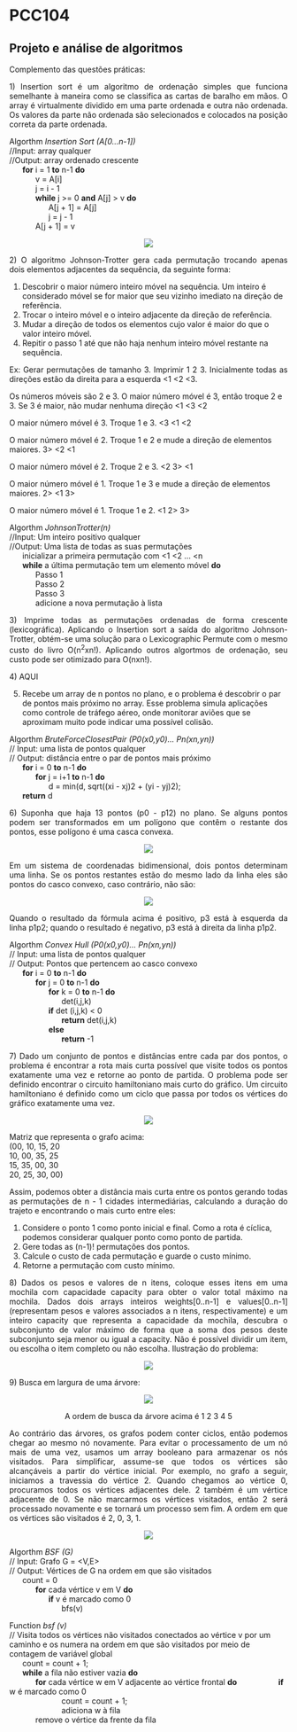 # PCC104
## Projeto e análise de algoritmos

Complemento das questões práticas:

<p align="justify">
1)	Insertion sort é um algoritmo de ordenação simples que funciona semelhante à maneira como se classifica as cartas de baralho em mãos. O array é virtualmente dividido em uma parte ordenada e outra não ordenada. Os valores da parte não ordenada são selecionados e colocados na posição correta da parte ordenada. 
</p>

Algorthm _Insertion Sort (A[0...n-1])_  
//Input: array qualquer  
//Output: array ordenado crescente  
&nbsp;&nbsp;&nbsp;&nbsp;&nbsp;&nbsp;**for** i = 1 **to** n-1 **do**  
&nbsp;&nbsp;&nbsp;&nbsp;&nbsp;&nbsp;&nbsp;&nbsp;&nbsp;&nbsp;&nbsp;&nbsp;v = A[i]  
&nbsp;&nbsp;&nbsp;&nbsp;&nbsp;&nbsp;&nbsp;&nbsp;&nbsp;&nbsp;&nbsp;&nbsp;j = i - 1  
&nbsp;&nbsp;&nbsp;&nbsp;&nbsp;&nbsp;&nbsp;&nbsp;&nbsp;&nbsp;&nbsp;&nbsp;**while** j >= 0 **and** A[j] > v **do**  
&nbsp;&nbsp;&nbsp;&nbsp;&nbsp;&nbsp;&nbsp;&nbsp;&nbsp;&nbsp;&nbsp;&nbsp;&nbsp;&nbsp;&nbsp;&nbsp;&nbsp;&nbsp;A[j + 1] = A[j]  
&nbsp;&nbsp;&nbsp;&nbsp;&nbsp;&nbsp;&nbsp;&nbsp;&nbsp;&nbsp;&nbsp;&nbsp;&nbsp;&nbsp;&nbsp;&nbsp;&nbsp;&nbsp;j = j - 1  
&nbsp;&nbsp;&nbsp;&nbsp;&nbsp;&nbsp;&nbsp;&nbsp;&nbsp;&nbsp;&nbsp;&nbsp;A[j + 1] = v

<p align="center">
  <img src="https://user-images.githubusercontent.com/81366236/114271761-74be7280-99e9-11eb-9045-de41d7c31d41.png">
</p>

<p align="justify">
2)	O algoritmo Johnson-Trotter gera cada permutação trocando apenas dois elementos adjacentes da sequência, da seguinte forma:
</p>

1.	Descobrir o maior número inteiro móvel na sequência. Um inteiro é considerado móvel se for maior que seu vizinho imediato na direção de referência.
2.	Trocar o inteiro móvel e o inteiro adjacente da direção de referência.
3.	Mudar a direção de todos os elementos cujo valor é maior do que o valor inteiro móvel.
4.	Repitir o passo 1 até que não haja nenhum inteiro móvel restante na sequência.

<p align="justify">
Ex: Gerar permutações de tamanho 3.
Imprimir 1 2 3. Inicialmente todas as direções estão da direita para a esquerda <1 <2 <3.

Os números móveis são 2 e 3. O maior número móvel é 3, então troque 2 e 3. Se 3 é maior, não mudar nenhuma direção <1 <3 <2

O maior número móvel é 3. Troque 1 e 3. <3 <1 <2

O maior número móvel é 2. Troque 1 e 2 e mude a direção de elementos maiores. 3> <2 <1

O maior número móvel é 2. Troque 2 e 3. <2 3> <1

O maior número móvel é 1. Troque 1 e 3 e mude a direção de elementos maiores. 2> <1 3>

O maior número móvel é 1. Troque 1 e 2. <1 2> 3>

Algorthm _JohnsonTrotter(n)_  
//Input: Um inteiro positivo qualquer  
//Output: Uma lista de todas as suas permutações  
&nbsp;&nbsp;&nbsp;&nbsp;&nbsp;&nbsp;inicializar a primeira permutação com <1 <2 ... <n  
&nbsp;&nbsp;&nbsp;&nbsp;&nbsp;&nbsp;**while** a última permutação tem um elemento móvel **do**  
&nbsp;&nbsp;&nbsp;&nbsp;&nbsp;&nbsp;&nbsp;&nbsp;&nbsp;&nbsp;&nbsp;&nbsp;Passo 1  
&nbsp;&nbsp;&nbsp;&nbsp;&nbsp;&nbsp;&nbsp;&nbsp;&nbsp;&nbsp;&nbsp;&nbsp;Passo 2  
&nbsp;&nbsp;&nbsp;&nbsp;&nbsp;&nbsp;&nbsp;&nbsp;&nbsp;&nbsp;&nbsp;&nbsp;Passo 3  
&nbsp;&nbsp;&nbsp;&nbsp;&nbsp;&nbsp;&nbsp;&nbsp;&nbsp;&nbsp;&nbsp;&nbsp;adicione a nova permutação à lista  

<p align="justify">
3)	Imprime todas as permutações ordenadas de forma crescente (lexicográfica). Aplicando o Insertion sort a saída do algoritmo Johnson-Trotter, obtém-se uma solução para o Lexicographic Permute com o mesmo custo do livro O(n<sup>2</sup>xn!). Aplicando outros algortmos de ordenação, seu custo pode ser otimizado para O(nxn!).
</p>

<p align="justify">
4)	AQUI
</p>

5)	Recebe um array de n pontos no plano, e o problema é descobrir o par de pontos mais próximo no array. Esse problema simula aplicações como controle de tráfego aéreo, onde monitorar aviões que se aproximam muito pode indicar uma possível colisão.
</p>

Algorthm _BruteForceClosestPair (P0(x0,y0)... Pn(xn,yn))_  
// Input: uma lista de pontos qualquer  
// Output: distância entre o par de pontos mais próximo  
&nbsp;&nbsp;&nbsp;&nbsp;&nbsp;&nbsp;**for** i = 0 **to** n-1 **do**  
&nbsp;&nbsp;&nbsp;&nbsp;&nbsp;&nbsp;&nbsp;&nbsp;&nbsp;&nbsp;&nbsp;&nbsp;**for** j = i+1 **to** n-1 **do**  
&nbsp;&nbsp;&nbsp;&nbsp;&nbsp;&nbsp;&nbsp;&nbsp;&nbsp;&nbsp;&nbsp;&nbsp;&nbsp;&nbsp;&nbsp;&nbsp;&nbsp;&nbsp;d = min(d, sqrt((xi - xj)2 + (yi - yj)2);  
&nbsp;&nbsp;&nbsp;&nbsp;&nbsp;&nbsp;**return** d

<p align="justify">
6)	Suponha que haja 13 pontos (p0 - p12) no plano. Se alguns pontos podem ser transformados em um polígono que contêm o restante dos pontos, esse polígono é uma casca convexa. 
</p>

<p align="center">
  <img src="https://user-images.githubusercontent.com/81366236/112630578-895d1100-8e14-11eb-8dbe-2e6dca19c238.png">
</p>

<p align="justify">
Em um sistema de coordenadas bidimensional, dois pontos determinam uma linha. Se os pontos restantes estão do mesmo lado da linha eles são pontos do casco convexo, caso contrário, não são:
</p>

<p align="center">
  <img src="https://user-images.githubusercontent.com/81366236/112630910-02f4ff00-8e15-11eb-81cd-88c511d0f6a2.png">
</p>

<p align="justify">
Quando o resultado da fórmula acima é positivo, p3 está à esquerda da linha p1p2; quando o resultado é negativo, p3 está à direita da linha p1p2.
</p>

Algorthm _Convex Hull (P0(x0,y0)... Pn(xn,yn))_  
// Input: uma lista de pontos qualquer  
// Output: Pontos que pertencem ao casco convexo  
&nbsp;&nbsp;&nbsp;&nbsp;&nbsp;&nbsp;**for** i = 0 **to** n-1 **do**  
&nbsp;&nbsp;&nbsp;&nbsp;&nbsp;&nbsp;&nbsp;&nbsp;&nbsp;&nbsp;&nbsp;&nbsp;**for** j = 0 **to** n-1 **do**  
&nbsp;&nbsp;&nbsp;&nbsp;&nbsp;&nbsp;&nbsp;&nbsp;&nbsp;&nbsp;&nbsp;&nbsp;&nbsp;&nbsp;&nbsp;&nbsp;&nbsp;&nbsp;**for** k = 0 **to** n-1 **do**  
&nbsp;&nbsp;&nbsp;&nbsp;&nbsp;&nbsp;&nbsp;&nbsp;&nbsp;&nbsp;&nbsp;&nbsp;&nbsp;&nbsp;&nbsp;&nbsp;&nbsp;&nbsp;&nbsp;&nbsp;&nbsp;&nbsp;&nbsp;&nbsp;det(i,j,k)  
&nbsp;&nbsp;&nbsp;&nbsp;&nbsp;&nbsp;&nbsp;&nbsp;&nbsp;&nbsp;&nbsp;&nbsp;&nbsp;&nbsp;&nbsp;&nbsp;&nbsp;&nbsp;**if** det (i,j,k) < 0  
&nbsp;&nbsp;&nbsp;&nbsp;&nbsp;&nbsp;&nbsp;&nbsp;&nbsp;&nbsp;&nbsp;&nbsp;&nbsp;&nbsp;&nbsp;&nbsp;&nbsp;&nbsp;&nbsp;&nbsp;&nbsp;&nbsp;&nbsp;&nbsp;**return** det(i,j,k)  
&nbsp;&nbsp;&nbsp;&nbsp;&nbsp;&nbsp;&nbsp;&nbsp;&nbsp;&nbsp;&nbsp;&nbsp;&nbsp;&nbsp;&nbsp;&nbsp;&nbsp;&nbsp;**else**  
&nbsp;&nbsp;&nbsp;&nbsp;&nbsp;&nbsp;&nbsp;&nbsp;&nbsp;&nbsp;&nbsp;&nbsp;&nbsp;&nbsp;&nbsp;&nbsp;&nbsp;&nbsp;&nbsp;&nbsp;&nbsp;&nbsp;&nbsp;&nbsp;**return** -1  

<p align="justify">
7)	Dado um conjunto de pontos e distâncias entre cada par dos pontos, o problema é encontrar a rota mais curta possível que visite todos os pontos exatamente uma vez e retorne ao ponto de partida. O problema pode ser definido encontrar o circuito hamiltoniano mais curto do gráfico. Um circuito hamiltoniano é definido como um ciclo que passa por todos os vértices do gráfico exatamente uma vez.
</p>

<p align="center">
  <img src="https://user-images.githubusercontent.com/81366236/112662190-2a0ff880-8e36-11eb-87d5-b4f2f5bc0573.png">
</p>


Matriz que representa o grafo acima:  
(00, 10, 15, 20  
 10, 00, 35, 25  
 15, 35, 00, 30  
 20, 25, 30, 00)

<p align="justify">
Assim, podemos obter a distância mais curta entre os pontos gerando todas as permutações de n - 1 cidades intermediárias, calculando a duração do trajeto e encontrando o mais curto entre eles:
</p>

1.	Considere o ponto 1 como ponto inicial e final. Como a rota é cíclica, podemos considerar qualquer ponto como ponto de partida.  
2.	Gere todas as (n-1)! permutações dos pontos.
3.	Calcule o custo de cada permutação e guarde o custo mínimo.
4.	Retorne a permutação com custo mínimo.

<p align="justify">
8)	Dados os pesos e valores de n itens, coloque esses itens em uma mochila com capacidade capacity para obter o valor total máximo na mochila. Dados dois arrays inteiros weights[0..n-1] e values[0..n-1] (representam pesos e valores associados a n itens, respectivamente) e um inteiro capacity que representa a capacidade da mochila, descubra o subconjunto de valor máximo de forma que a soma dos pesos deste subconjunto seja menor ou igual a capacity. Não é possível dividir um item, ou escolha o item completo ou não escolha. Ilustração do problema:
</p>

<p align="center">
  <img src="https://user-images.githubusercontent.com/81366236/112666897-68f47d00-8e3b-11eb-8303-b533dc7710eb.png">
</p>

<p align="justify">
9)	Busca em largura de uma árvore:
</p>

<p align="center">
  <img src="https://user-images.githubusercontent.com/81366236/112671905-917f7580-8e41-11eb-97e3-8d4dd7a8efe0.png">
</p>

<p align="center">
A ordem de busca da árvore acima é 1 2 3 4 5
</p>

<p align="justify">
Ao contrário das árvores, os grafos podem conter ciclos, então podemos chegar ao mesmo nó novamente. Para evitar o processamento de um nó mais de uma vez, usamos um array booleano para armazenar os nós visitados. Para simplificar, assume-se que todos os vértices são alcançáveis a partir do vértice inicial. Por exemplo, no grafo a seguir, iniciamos a travessia do vértice 2. Quando chegamos ao vértice 0, procuramos todos os vértices adjacentes dele. 2 também é um vértice adjacente de 0. Se não marcarmos os vértices visitados, então 2 será processado novamente e se tornará um processo sem fim. A ordem em que os vértices são visitados é 2, 0, 3, 1.
</p>

<p align="center">
  <img src="https://user-images.githubusercontent.com/81366236/112675764-503d9480-8e46-11eb-8297-e190bd291e1b.png">
</p>

Algorthm _BSF (G)_  
// Input: Grafo G = <V,E>  
// Output: Vértices de G na ordem em que são visitados  
&nbsp;&nbsp;&nbsp;&nbsp;&nbsp;&nbsp;count = 0  
&nbsp;&nbsp;&nbsp;&nbsp;&nbsp;&nbsp;&nbsp;&nbsp;&nbsp;&nbsp;&nbsp;&nbsp;**for** cada vértice v em V **do**  
&nbsp;&nbsp;&nbsp;&nbsp;&nbsp;&nbsp;&nbsp;&nbsp;&nbsp;&nbsp;&nbsp;&nbsp;&nbsp;&nbsp;&nbsp;&nbsp;&nbsp;&nbsp;**if** v é marcado como 0  
&nbsp;&nbsp;&nbsp;&nbsp;&nbsp;&nbsp;&nbsp;&nbsp;&nbsp;&nbsp;&nbsp;&nbsp;&nbsp;&nbsp;&nbsp;&nbsp;&nbsp;&nbsp;&nbsp;&nbsp;&nbsp;&nbsp;&nbsp;&nbsp;bfs(v)  

Function _bsf (v)_  
// Visita todos os vértices não visitados conectados ao vértice v por um caminho e os numera na ordem em que são visitados por meio de contagem de variável global  
&nbsp;&nbsp;&nbsp;&nbsp;&nbsp;&nbsp;count = count + 1;  
&nbsp;&nbsp;&nbsp;&nbsp;&nbsp;&nbsp;**while** a fila não estiver vazia **do**  
&nbsp;&nbsp;&nbsp;&nbsp;&nbsp;&nbsp;&nbsp;&nbsp;&nbsp;&nbsp;&nbsp;&nbsp;**for** cada vértice w em V adjacente ao vértice frontal **do** 
&nbsp;&nbsp;&nbsp;&nbsp;&nbsp;&nbsp;&nbsp;&nbsp;&nbsp;&nbsp;&nbsp;&nbsp;&nbsp;&nbsp;&nbsp;&nbsp;&nbsp;&nbsp;**if** w é marcado como 0  
&nbsp;&nbsp;&nbsp;&nbsp;&nbsp;&nbsp;&nbsp;&nbsp;&nbsp;&nbsp;&nbsp;&nbsp;&nbsp;&nbsp;&nbsp;&nbsp;&nbsp;&nbsp;&nbsp;&nbsp;&nbsp;&nbsp;&nbsp;&nbsp;count = count + 1;  
&nbsp;&nbsp;&nbsp;&nbsp;&nbsp;&nbsp;&nbsp;&nbsp;&nbsp;&nbsp;&nbsp;&nbsp;&nbsp;&nbsp;&nbsp;&nbsp;&nbsp;&nbsp;&nbsp;&nbsp;&nbsp;&nbsp;&nbsp;&nbsp;adiciona w à fila  
&nbsp;&nbsp;&nbsp;&nbsp;&nbsp;&nbsp;&nbsp;&nbsp;&nbsp;&nbsp;&nbsp;&nbsp;remove o vértice da frente da fila
